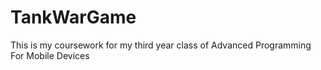 # TankWarGame
 This is my coursework for my third year class of Advanced Programming For Mobile Devices
